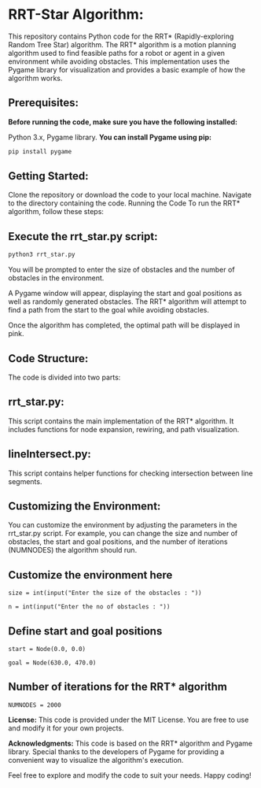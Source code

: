 # RRT-Star Algorithm:

This repository contains Python code for the RRT* (Rapidly-exploring Random Tree Star) algorithm. The RRT* algorithm is a motion planning algorithm used to find feasible paths for a robot or agent in a given environment while avoiding obstacles. This implementation uses the Pygame library for visualization and provides a basic example of how the algorithm works.

## Prerequisites:
**Before running the code, make sure you have the following installed:**

Python 3.x,
Pygame library.
**You can install Pygame using pip:**
```bash
pip install pygame
```

## Getting Started:

Clone the repository or download the code to your local machine.
Navigate to the directory containing the code.
Running the Code
To run the RRT* algorithm, follow these steps:

## Execute the rrt_star.py script:

```bash
python3 rrt_star.py
```
You will be prompted to enter the size of obstacles and the number of obstacles in the environment.

A Pygame window will appear, displaying the start and goal positions as well as randomly generated obstacles. The RRT* algorithm will attempt to find a path from the start to the goal while avoiding obstacles.

Once the algorithm has completed, the optimal path will be displayed in pink.


## Code Structure:
The code is divided into two parts:

## **rrt_star.py:**
This script contains the main implementation of the RRT* algorithm. It includes functions for node expansion, rewiring, and path visualization.

## **lineIntersect.py:**
This script contains helper functions for checking intersection between line segments.

## **Customizing the Environment:**
You can customize the environment by adjusting the parameters in the rrt_star.py script. For example, you can change the size and number of obstacles, the start and goal positions, and the number of iterations (NUMNODES) the algorithm should run.

## Customize the environment here
`size = int(input("Enter the size of the obstacles : "))`

`n = int(input("Enter the no of obstacles : "))`

## Define start and goal positions
`start = Node(0.0, 0.0)`

`goal = Node(630.0, 470.0)`

## Number of iterations for the RRT* algorithm
`NUMNODES = 2000`



**License:**
This code is provided under the MIT License. You are free to use and modify it for your own projects.

**Acknowledgments:**
This code is based on the RRT* algorithm and Pygame library. Special thanks to the developers of Pygame for providing a convenient way to visualize the algorithm's execution.

Feel free to explore and modify the code to suit your needs. Happy coding!
